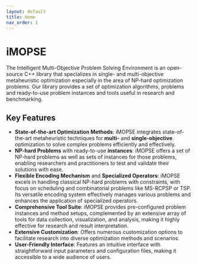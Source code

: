 ```yaml
---
layout: default
title: Home
nav_order: 1
---
```


# iMOPSE

The Intelligent Multi-Objective Problem Solving Environment is an open-source C++ library that specializes
in single- and multi-objective metaheuristic optimization especially in the area of NP-hard optimization problems.
Our library provides a set of optimization algorithms, problems and ready-to-use problem instances and tools useful in research and benchmarking.

## Key Features
- **State-of-the-art Optimization Methods**:  iMOPSE integrates state-of-the-art metaheuristic techniques for **multi-** and **single-objective** optimization to solve complex problems efficiently and effectively.
- **NP-hard Problems** with ready-to-use **instances**:  iMOPSE offers a set of NP-hard problems as well as sets of instances for those problems, enabling researchers and practitioners to test and validate their solutions with ease.
- **Flexible Encoding Mechanism** and **Specialized Operators**:  iMOPSE excels in handling classical NP-hard problems with constraints, with focus on scheduling and combinatorial problems like MS-RCPSP or TSP. Its versatile encoding system effectively manages various problems and enhances the application of specialized operators.
- **Comprehensive Tool Suite**: iMOPSE provides pre-configured problem instances and method setups, complemented by an extensive array of tools for data collection, visualization, and analysis, making it highly effective for research and result interpretation.
- **Extensive Customization**: Offers numerous customization options to facilitate research into diverse optimization methods and scenarios.
- **User-Friendly Interface**: Features an intuitive interface with straightforward input parameters and configuration files, making it accessible to a wide audience of users.
